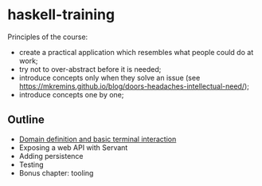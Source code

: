 # haskell-training

Principles of the course:
- create a practical application which resembles what people could do at work;
- try not to over-abstract before it is needed;
- introduce concepts only when they solve an issue (see https://mkremins.github.io/blog/doors-headaches-intellectual-need/);
- introduce concepts one by one;

## Outline

- [Domain definition and basic terminal interaction](https://hackmd.io/CiiOhZqPS8CmFJYxrJZSfg)
- Exposing a web API with Servant
- Adding persistence
- Testing
- Bonus chapter: tooling
